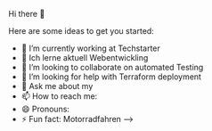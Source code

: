  Hi there 👋


Here are some ideas to get you started:

- 🔭 I’m currently working at Techstarter
- 🌱 Ich lerne aktuell Webentwickling
- 👯 I’m looking to collaborate on automated Testing
- 🤔 I’m looking for help with Terraform deployment
- 💬 Ask me about my
- 📫 How to reach me: 
- 😄 Pronouns: 
- ⚡ Fun fact: Motorradfahren
-->
